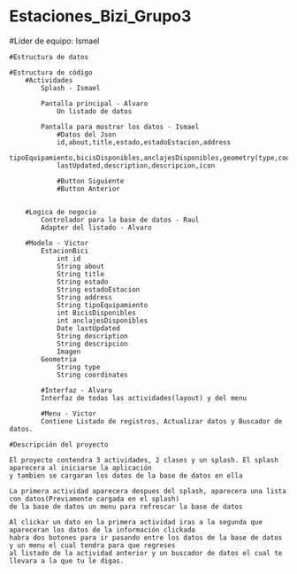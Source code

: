 # Estaciones_Bizi_Grupo3

#Líder de equipo: Ismael

    #Estructura de datos
    
    #Estructura de código
        #Actividades
            Splash - Ismael

            Pantalla principal - Alvaro
                Un listado de datos
                
            Pantalla para mostrar los datos - Ismael
                #Datos del Json
                id,about,title,estado,estadoEstacion,address
                tipoEquipamiento,bicisDisponibles,anclajesDisponibles,geometry(type,coordinates)
                lastUpdated,description,descripcion,icon
                 
                #Button Siguiente
                #Button Anterior


        #Logica de negocio
            Controlador para la base de datos - Raul
            Adapter del listado - Alvaro

        #Modelo - Victor
            EstacionBici
                int id
                String about    
                String title
                String estado
                String estadoEstacion
                String address
                String tipoEquipamiento
                int BicisDisponibles
                int anclajesDisponibles
                Date lastUpdated
                String description
                String descripcion
                Imagen
            Geometria
                String type
                String coordinates

            #Interfaz - Alvaro
            Interfaz de todas las actividades(layout) y del menu

            #Menu - Victor
            Contiene Listado de registros, Actualizar datos y Buscador de datos.
    
    #Descripción del proyecto
    
    El proyecto contendra 3 actividades, 2 clases y un splash. El splash aparecera al iniciarse la aplicación
    y tambien se cargaran los datos de la base de datos en ella
    
    La primera actividad aparecera despues del splash, aparecera una lista con datos(Previamente cargada en el splash) 
    de la base de datos un menu para refrescar la base de datos

    Al clickar un dato en la primera actividad iras a la segunda que apareceran los datos de la información clickada
    habra dos botones para ir pasando entre los datos de la base de datos y un menu el cual tendra para que regreses
    al listado de la actividad anterior y un buscador de datos el cual te llevara a la que tu le digas.
    